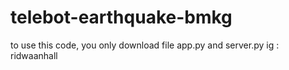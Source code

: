 # telebot-earthquake-bmkg

to use this code, you only download file app.py and server.py
ig : ridwaanhall
